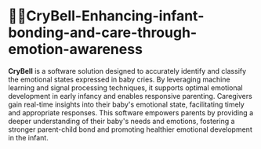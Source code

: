 # 👶🏿CryBell-Enhancing-infant-bonding-and-care-through-emotion-awareness

**CryBell** is a software solution designed to accurately identify and classify the emotional states expressed in baby cries. By leveraging machine learning and signal processing techniques, it supports optimal emotional development in early infancy and enables responsive parenting. Caregivers gain real-time insights into their baby's emotional state, facilitating timely and appropriate responses. This software empowers parents by providing a deeper understanding of their baby's needs and emotions, fostering a stronger parent-child bond and promoting healthier emotional development in the infant.

